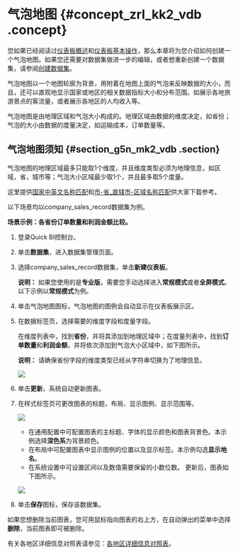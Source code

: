 # 气泡地图 {#concept_zrl_kk2_vdb .concept}

您如果已经阅读过[仪表板概述](cn.zh-CN/快速入门/报表制作/仪表板概述.md#)和[仪表板基本操作](cn.zh-CN/快速入门/报表制作/仪表板基本操作/仪表板基本操作.md#)，那么本章将为您介绍如何创建一个气泡地图。如果您还需要对数据集做进一步的编辑，或者想重新创建一个数据集，请参阅[创建数据集](cn.zh-CN/用户指南/数据建模/管理数据集/创建数据集.md#)。

气泡地图以一个地图轮廓为背景，用附着在地图上面的气泡来反映数据的大小，而且，还可以直观地显示国家或地区的相关数据指标大小和分布范围。如展示各地旅游景点的客流量，或者展示各地区的人均收入等。

气泡地图是由地理区域和气泡大小构成的。地理区域由数据的维度决定，如省份；气泡的大小由数据的度量决定，如运输成本，订单数量等。

## 气泡地图须知 {#section_g5n_mk2_vdb .section}

气泡地图的地理区域最多只能取1个维度，并且维度类型必须为地理信息，如区域，省，城市等；气泡大小区域最少取1个，并且最多取5个度量。

这里提供[国家中英文名称匹配](http://docs-aliyun.cn-hangzhou.oss.aliyun-inc.com/assets/attach/55644/cn_zh/1499054271452/%E5%9B%BD%E5%AE%B6%E4%B8%AD%E8%8B%B1%E6%96%87%E5%90%8D%E7%A7%B0%E5%8C%B9%E9%85%8D.csv)和[市-省\_直辖市-区域名称匹配](http://docs-aliyun.cn-hangzhou.oss.aliyun-inc.com/assets/attach/55644/cn_zh/1499054305079/%E5%B8%82-%E7%9C%81_%E7%9B%B4%E8%BE%96%E5%B8%82-%E5%8C%BA%E5%9F%9F%E5%90%8D%E7%A7%B0%E5%8C%B9%E9%85%8D.csv)供大家下载参考。

以下场景均以company\_sales\_record数据集为例。

**场景示例：各省份订单数量和利润金额比较。**

1.  登录Quick BI控制台。
2.  单击**数据集**，进入数据集管理页面。
3.  选择company\_sales\_record数据集，单击**新建仪表板**。

    **说明：** 如果您使用的是**专业版**，需要您手动选择进入**常规模式**或者**全屏模式**。以下示例以**常规模式**为例。

4.  单击气泡地图图标，气泡地图的图例会自动显示在仪表板展示区。
5.  在数据标签页，选择需要的维度字段和度量字段。

    在维度列表中，找到**省份**，并将其添加到地理区域中；在度量列表中，找到**订单数量**和**利润金额**，并将依次添加到气泡大小区域中，如下图所示。

    **说明：** 请确保省份字段的维度类型已经从字符串切换为了地理信息。

    ![](http://static-aliyun-doc.oss-cn-hangzhou.aliyuncs.com/assets/img/9129/15435666061713_zh-CN.png)

6.  单击**更新**，系统自动更新图表。
7.  在样式标签页可更改图表的标题，布局、显示图例、显示范围等。

    ![](http://static-aliyun-doc.oss-cn-hangzhou.aliyuncs.com/assets/img/9129/15435666061714_zh-CN.png)

    -   在通用配置中可配置图表的主标题、字体的显示颜色和图表背景色。本示例选择**深色系**为背景颜色。
    -   在布局中可配置图表中显示图例的位置以及显示标签。本示例勾选**显示地名**。
    -   在系统设置中可设置区间以及数值需要保留的小数位数。
    更新后，图表如下图所示。

    ![](http://static-aliyun-doc.oss-cn-hangzhou.aliyuncs.com/assets/img/9129/15435666061715_zh-CN.png)

8.  单击**保存**图标，保存该数据集。

如果您想删除当前图表，您可用鼠标指向图表的右上方，在自动弹出的菜单中选择**删除**，当前图表即可被删除。

有关各地区详细信息对照表请参见：[各地区详细信息对照表](http://docs-aliyun.cn-hangzhou.oss.aliyun-inc.com/assets/attach/48322/cn_zh/1534241743586/%E5%90%84%E5%9C%B0%E5%8C%BA%E8%AF%A6%E7%BB%86%E4%BF%A1%E6%81%AF%E5%AF%B9%E7%85%A7%E8%A1%A8.xls)。

